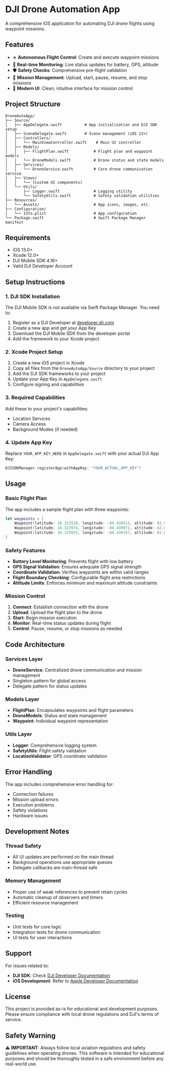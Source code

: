 # DJI Drone Automation App

A comprehensive iOS application for automating DJI drone flights using waypoint missions.

## Features

- ✈️ **Autonomous Flight Control**: Create and execute waypoint missions
- 📡 **Real-time Monitoring**: Live status updates for battery, GPS, altitude
- 🛡️ **Safety Checks**: Comprehensive pre-flight validation
- 🎯 **Mission Management**: Upload, start, pause, resume, and stop missions
- 📱 **Modern UI**: Clean, intuitive interface for mission control

## Project Structure

```
DroneAutoApp/
├── Source/
│   ├── AppDelegate.swift          # App initialization and DJI SDK setup
│   ├── SceneDelegate.swift        # Scene management (iOS 13+)
│   ├── Controllers/
│   │   └── MainViewController.swift    # Main UI controller
│   ├── Models/
│   │   ├── FlightPlan.swift           # Flight plan and waypoint models
│   │   └── DroneModels.swift          # Drone status and state models
│   ├── Services/
│   │   └── DroneService.swift         # Core drone communication service
│   ├── Views/
│   │   └── (Custom UI components)
│   └── Utils/
│       ├── Logger.swift               # Logging utility
│       └── SafetyUtils.swift          # Safety validation utilities
├── Resources/
│   └── Assets/                        # App icons, images, etc.
├── Configuration/
│   └── Info.plist                     # App configuration
└── Package.swift                      # Swift Package Manager manifest
```

## Requirements

- iOS 13.0+
- Xcode 12.0+
- DJI Mobile SDK 4.16+
- Valid DJI Developer Account

## Setup Instructions

### 1. DJI SDK Installation

The DJI Mobile SDK is not available via Swift Package Manager. You need to:

1. Register as a DJI Developer at [developer.dji.com](https://developer.dji.com)
2. Create a new app and get your App Key
3. Download the DJI Mobile SDK from the developer portal
4. Add the framework to your Xcode project

### 2. Xcode Project Setup

1. Create a new iOS project in Xcode
2. Copy all files from the `DroneAutoApp/Source` directory to your project
3. Add the DJI SDK frameworks to your project
4. Update your App Key in `AppDelegate.swift`
5. Configure signing and capabilities

### 3. Required Capabilities

Add these to your project's capabilities:
- Location Services
- Camera Access
- Background Modes (if needed)

### 4. Update App Key

Replace `YOUR_APP_KEY_HERE` in `AppDelegate.swift` with your actual DJI App Key:

```swift
DJISDKManager.registerApp(withAppKey: "YOUR_ACTUAL_APP_KEY")
```

## Usage

### Basic Flight Plan

The app includes a sample flight plan with three waypoints:

```swift
let waypoints = [
    Waypoint(latitude: 10.323520, longitude: -84.430511, altitude: 82.0),
    Waypoint(latitude: 10.323974, longitude: -84.430972, altitude: 82.0),
    Waypoint(latitude: 10.325653, longitude: -84.430167, altitude: 82.0),
]
```

### Safety Features

- **Battery Level Monitoring**: Prevents flight with low battery
- **GPS Signal Validation**: Ensures adequate GPS signal strength
- **Coordinate Validation**: Verifies waypoints are within valid ranges
- **Flight Boundary Checking**: Configurable flight area restrictions
- **Altitude Limits**: Enforces minimum and maximum altitude constraints

### Mission Control

1. **Connect**: Establish connection with the drone
2. **Upload**: Upload the flight plan to the drone
3. **Start**: Begin mission execution
4. **Monitor**: Real-time status updates during flight
5. **Control**: Pause, resume, or stop missions as needed

## Code Architecture

### Services Layer
- **DroneService**: Centralized drone communication and mission management
- Singleton pattern for global access
- Delegate pattern for status updates

### Models Layer
- **FlightPlan**: Encapsulates waypoints and flight parameters
- **DroneModels**: Status and state management
- **Waypoint**: Individual waypoint representation

### Utils Layer
- **Logger**: Comprehensive logging system
- **SafetyUtils**: Flight safety validation
- **LocationValidator**: GPS coordinate validation

## Error Handling

The app includes comprehensive error handling for:
- Connection failures
- Mission upload errors
- Execution problems
- Safety violations
- Hardware issues

## Development Notes

### Thread Safety
- All UI updates are performed on the main thread
- Background operations use appropriate queues
- Delegate callbacks are main-thread safe

### Memory Management
- Proper use of weak references to prevent retain cycles
- Automatic cleanup of observers and timers
- Efficient resource management

### Testing
- Unit tests for core logic
- Integration tests for drone communication
- UI tests for user interactions

## Support

For issues related to:
- **DJI SDK**: Check [DJI Developer Documentation](https://developer.dji.com/doc/)
- **iOS Development**: Refer to [Apple Developer Documentation](https://developer.apple.com/documentation/)

## License

This project is provided as-is for educational and development purposes. Please ensure compliance with local drone regulations and DJI's terms of service.

## Safety Warning

⚠️ **IMPORTANT**: Always follow local aviation regulations and safety guidelines when operating drones. This software is intended for educational purposes and should be thoroughly tested in a safe environment before any real-world use.
